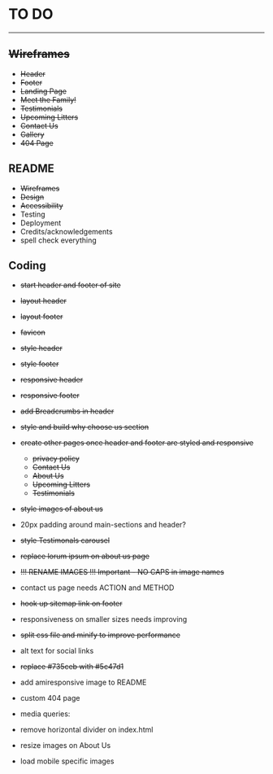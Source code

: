 # TO DO

---

## ~~Wireframes~~

- ~~Header~~
- ~~Footer~~
- ~~Landing Page~~
- ~~Meet the Family!~~
- ~~Testimonials~~
- ~~Upcoming Litters~~
- ~~Contact Us~~
- ~~Gallery~~
- ~~404 Page~~

## README

- ~~Wireframes~~
- ~~Design~~
- ~~Accessibility~~
- Testing
- Deployment
- Credits/acknowledgements
- spell check everything

## Coding

- ~~start header and footer of site~~
- ~~layout header~~
- ~~layout footer~~
- ~~favicon~~
- ~~style header~~
- ~~style footer~~
- ~~responsive header~~
- ~~responsive footer~~
- ~~add Breadcrumbs in header~~
- ~~style and build why choose us section~~
- ~~create other pages once header and footer are styled and responsive~~
  - ~~privacy policy~~
  - ~~Contact Us~~
  - ~~About Us~~
  - ~~Upcoming Litters~~
  - ~~Testimonials~~
- ~~style images of about us~~
- 20px padding around main-sections and header?
- ~~style Testimonals carousel~~
- ~~replace lorum ipsum on about us page~~
- ~~!!! RENAME IMAGES !!! Important - NO CAPS in image names~~
- contact us page needs ACTION and METHOD
- ~~hook up sitemap link on footer~~
- responsiveness on smaller sizes needs improving
- ~~split css file and minify to improve performance~~
- alt text for social links
- ~~replace #735ceb with #5c47d1~~
- add amiresponsive image to README
- custom 404 page

- media queries:

- remove horizontal divider on index.html
- resize images on About Us
- load mobile specific images

